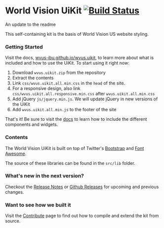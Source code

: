 World Vision UiKit [![Build Status](https://travis-ci.org/wvus-ibu/wvus.uikit.png?branch=master)](https://travis-ci.org/wvus-ibu/wvus.uikit)
===================
An update to the readme

This self-containing kit is the basis of World Vision US website styling.

### Getting Started
Visit the docs, [wvus-ibu.github.io/wvus.uikit](http://wvus-ibu.github.io/wvus.uikit), to learn more about what is included and how to use the UiKit.
To start using it right now:

1. Download `wvus.uikit.zip` from the repository
2. Extract the contents
3. Link `css/wvus.uikit.all.min.css` in the `head` of the site. 
4. For a responsive design, also link `css/wvus.uikit.all.responsive.min.css` after `wvus.uikit.all.min.css`
5. Add jQuery `js/jquery.min.js`. We will update jQuery in new versions of the UiKit 
6. Add `wvus.uikit.all.min.js` to the footer of the site

That's it! Be sure to visit the [docs](http://wvus-ibu.github.io/wvus.uikit) to learn how to include the different components and widgets.


### Contents
The World Vision UiKit is built on top of Twitter's [Bootstrap](http://twitter.github.io/bootstrap/) and [Font Awesome](http://fortawesome.github.io/Font-Awesome/icons/).

The source of these libraries can be found in the `src/lib` folder.  

### What's new in the next version?
Checkout the [Release Notes](ReleaseNotes.md) or [Github Releases](https://github.com/wvus-ibu/wvus.uikit/releases) for upcoming and previous changes.

### Want to see how we built it 
Visit the [Contribute](Contribute.md) page to find out how to compile and extend the kit from source.
